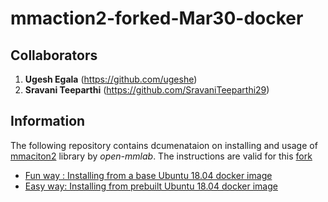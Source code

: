 # mmaction2-forked-Mar30-docker
## Collaborators
1. **Ugesh Egala** (https://github.com/ugeshe)
2. **Sravani Teeparthi** (https://github.com/SravaniTeeparthi29)
## Information
The following repository contains dcumenataion on installing and usage of
[mmaciton2](https://github.com/open-mmlab/mmaction2) library by *open-mmlab*. The
instructions are valid for this [fork](https://github.com/VJatla/mmaction2-forked-Mar30)
- [Fun way : Installing from a base Ubuntu 18.04 docker image](./docs/install_fun_way.md)
- [Easy way: Installing from prebuilt Ubuntu 18.04 docker image](./docs/install_easy_way.md)

